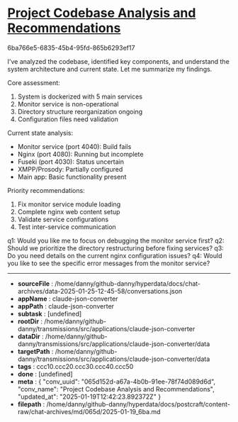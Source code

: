 # [Project Codebase Analysis and Recommendations](https://claude.ai/chat/065d152d-a67a-4b0b-91ee-78f74d089d6d)

6ba766e5-6835-45b4-95fd-865b6293ef17

 I've analyzed the codebase, identified key components, and understand the system architecture and current state. Let me summarize my findings.

Core assessment:
1. System is dockerized with 5 main services
2. Monitor service is non-operational
3. Directory structure reorganization ongoing
4. Configuration files need validation

Current state analysis:
- Monitor service (port 4040): Build fails
- Nginx (port 4080): Running but incomplete
- Fuseki (port 4030): Status uncertain
- XMPP/Prosody: Partially configured
- Main app: Basic functionality present

Priority recommendations:
1. Fix monitor service module loading
2. Complete nginx web content setup
3. Validate service configurations
4. Test inter-service communication

q1: Would you like me to focus on debugging the monitor service first?
q2: Should we prioritize the directory restructuring before fixing services?
q3: Do you need details on the current nginx configuration issues?
q4: Would you like to see the specific error messages from the monitor service?

---

* **sourceFile** : /home/danny/github-danny/hyperdata/docs/chat-archives/data-2025-01-25-12-45-58/conversations.json
* **appName** : claude-json-converter
* **appPath** : claude-json-converter
* **subtask** : [undefined]
* **rootDir** : /home/danny/github-danny/transmissions/src/applications/claude-json-converter
* **dataDir** : /home/danny/github-danny/transmissions/src/applications/claude-json-converter/data
* **targetPath** : /home/danny/github-danny/transmissions/src/applications/claude-json-converter/data
* **tags** : ccc10.ccc20.ccc30.ccc40.ccc50
* **done** : [undefined]
* **meta** : {
  "conv_uuid": "065d152d-a67a-4b0b-91ee-78f74d089d6d",
  "conv_name": "Project Codebase Analysis and Recommendations",
  "updated_at": "2025-01-19T12:42:23.892372Z"
}
* **filepath** : /home/danny/github-danny/hyperdata/docs/postcraft/content-raw/chat-archives/md/065d/2025-01-19_6ba.md